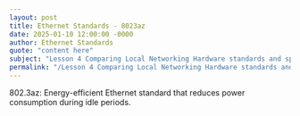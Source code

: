 ```yaml
---
layout: post
title: Ethernet Standards - 8023az
date: 2025-01-10 12:00:00 -0000
author: Ethernet Standards
quote: "content here"
subject: "Lesson 4 Comparing Local Networking Hardware standards and specifications"
permalink: "/Lesson 4 Comparing Local Networking Hardware standards and specifications/Ethernet Standards/Ethernet Standards - 8023az"
---
```


802.3az: Energy-efficient Ethernet standard that reduces power consumption during idle periods.
